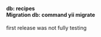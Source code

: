 <h4>
db: recipes<br>
Migration db: command yii migrate
</h4>
<p>
first release was not fully testing
</p>